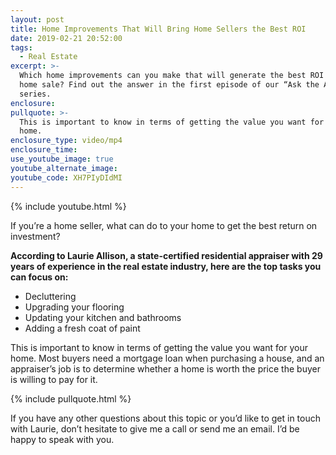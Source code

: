 ```yaml
---
layout: post
title: Home Improvements That Will Bring Home Sellers the Best ROI
date: 2019-02-21 20:52:00
tags:
  - Real Estate
excerpt: >-
  Which home improvements can you make that will generate the best ROI for your
  home sale? Find out the answer in the first episode of our “Ask the Appraiser”
  series.
enclosure:
pullquote: >-
  This is important to know in terms of getting the value you want for your
  home.
enclosure_type: video/mp4
enclosure_time:
use_youtube_image: true
youtube_alternate_image:
youtube_code: XH7PIyDIdMI
---
```


{% include youtube.html %}

If you’re a home seller, what can do to your home to get the best return on investment?

**According to Laurie Allison, a state-certified residential appraiser with 29 years of experience in the real estate industry, here are the top tasks you can focus on:**

* Decluttering
* Upgrading your flooring
* Updating your kitchen and bathrooms
* Adding a fresh coat of paint&nbsp;

This is important to know in terms of getting the value you want for your home. Most buyers need a mortgage loan when purchasing a house, and an appraiser’s job is to determine whether a home is worth the price the buyer is willing to pay for it.

{% include pullquote.html %}

If you have any other questions about this topic or you’d like to get in touch with Laurie, don’t hesitate to give me a call or send me an email. I’d be happy to speak with you.&nbsp;